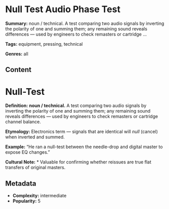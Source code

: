 # Null Test Audio Phase Test

**Summary:** noun / technical. A test comparing two audio signals by inverting the polarity of one and summing them; any remaining sound reveals differences — used by engineers to check remasters or cartridge ...

**Tags:** equipment, pressing, technical

**Genres:** all

## Content

# Null-Test

**Definition:** **noun / technical.** A test comparing two audio signals by inverting the polarity of one and summing them; any remaining sound reveals differences — used by engineers to check remasters or cartridge channel balance.

**Etymology:** Electronics term — signals that are identical will *null* (cancel) when inverted and summed.

**Example:** “He ran a null-test between the needle-drop and digital master to expose EQ changes.”

**Cultural Note:** * Valuable for confirming whether reissues are true flat transfers of original masters.

## Metadata

- **Complexity:** intermediate
- **Popularity:** 5

